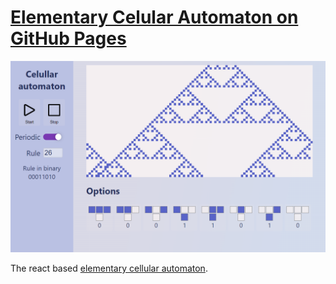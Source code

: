 
# [Elementary Celular Automaton on GitHub Pages](https://pmerka.github.io/React-elementary-cellular-automata/)
![Example](example.png)

The react based [elementary cellular automaton](https://en.wikipedia.org/wiki/Elementary_cellular_automaton).
